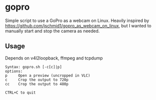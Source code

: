 # gopro
Simple script to use a GoPro as a webcam on Linux. Heavily inspired by https://github.com/jschmid1/gopro_as_webcam_on_linux, but I wanted to manually start and stop the camera as needed. 

## Usage
Depends on v4l2loopback, ffmpeg and tcpdump
```
Syntax: gopro.sh [-c[c]|p]
options:
p     Open a preview (uncropped in VLC)
c     Crop the output to 720p
cc    Crop the output to 480p

CTRL+C to quit
```
